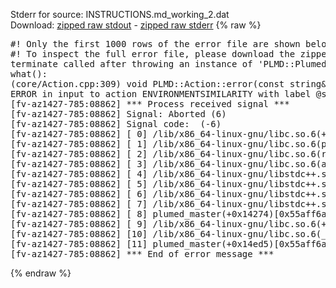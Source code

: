 Stderr for source:  INSTRUCTIONS.md_working_2.dat   
Download: [zipped raw stdout](INSTRUCTIONS.md_working_2.dat.plumed_master.stdout.txt.zip) - [zipped raw stderr](INSTRUCTIONS.md_working_2.dat.plumed_master.stderr.txt.zip) 
{% raw %}
<pre>
#! Only the first 1000 rows of the error file are shown below
#! To inspect the full error file, please download the zipped raw stderr file above
terminate called after throwing an instance of 'PLMD::Plumed::ExceptionError'
what():
(core/Action.cpp:309) void PLMD::Action::error(const string&) const
ERROR in input to action ENVIRONMENTSIMILARITY with label @s9 : keyword SIGMA could not be read correctly
[fv-az1427-785:08862] *** Process received signal ***
[fv-az1427-785:08862] Signal: Aborted (6)
[fv-az1427-785:08862] Signal code:  (-6)
[fv-az1427-785:08862] [ 0] /lib/x86_64-linux-gnu/libc.so.6(+0x42520)[0x7fb0da642520]
[fv-az1427-785:08862] [ 1] /lib/x86_64-linux-gnu/libc.so.6(pthread_kill+0x12c)[0x7fb0da6969fc]
[fv-az1427-785:08862] [ 2] /lib/x86_64-linux-gnu/libc.so.6(raise+0x16)[0x7fb0da642476]
[fv-az1427-785:08862] [ 3] /lib/x86_64-linux-gnu/libc.so.6(abort+0xd3)[0x7fb0da6287f3]
[fv-az1427-785:08862] [ 4] /lib/x86_64-linux-gnu/libstdc++.so.6(+0xa2b9e)[0x7fb0daaa2b9e]
[fv-az1427-785:08862] [ 5] /lib/x86_64-linux-gnu/libstdc++.so.6(+0xae20c)[0x7fb0daaae20c]
[fv-az1427-785:08862] [ 6] /lib/x86_64-linux-gnu/libstdc++.so.6(+0xae277)[0x7fb0daaae277]
[fv-az1427-785:08862] [ 7] /lib/x86_64-linux-gnu/libstdc++.so.6(__cxa_rethrow+0x4b)[0x7fb0daaae52b]
[fv-az1427-785:08862] [ 8] plumed_master(+0x14274)[0x55aff6a6a274]
[fv-az1427-785:08862] [ 9] /lib/x86_64-linux-gnu/libc.so.6(+0x29d90)[0x7fb0da629d90]
[fv-az1427-785:08862] [10] /lib/x86_64-linux-gnu/libc.so.6(__libc_start_main+0x80)[0x7fb0da629e40]
[fv-az1427-785:08862] [11] plumed_master(+0x14ed5)[0x55aff6a6aed5]
[fv-az1427-785:08862] *** End of error message ***
</pre>
{% endraw %}
